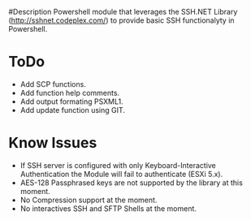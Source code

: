 #Description
Powershell module that leverages the SSH.NET Library (http://sshnet.codeplex.com/) to provide basic SSH functionalyty in Powershell.

# ToDo
* Add SCP functions.
* Add function help comments.
* Add output formating PSXML1.
* Add update function using GIT.

# Know Issues
* If SSH server is configured with only Keyboard-Interactive Authentication the Module will fail to authenticate (ESXi 5.x).
* AES-128 Passphrased keys are not supported by the library at this moment.
* No Compression support at the moment.
* No interactives SSH and SFTP Shells at the moment.